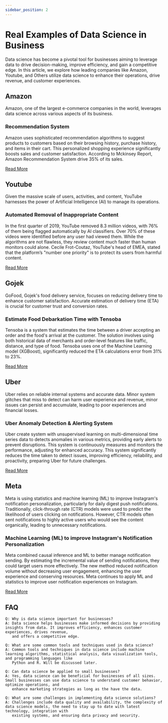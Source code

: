 ```yaml
---
sidebar_position: 2
---
```


# Real Examples of Data Science in Business

Data science has become a pivotal tool for businesses aiming to leverage data to drive decision-making, improve efficiency, and gain a competitive edge. In this article, we explore how leading companies like Amazon, Youtube, and Others utilize data science to enhance their operations, drive revenue, and customer experiences.

## Amazon

Amazon, one of the largest e-commerce companies in the world, leverages data science across various aspects of its business.

### Recommendation System

Amazon uses sophisticated recommendation algorithms to suggest products to customers based on their browsing history, purchase history, and items in their cart. This personalized shopping experience significantly boosts sales and customer satisfaction. According to Mckinsey Report, Amazon Recommendation System drive 35% of its sales.

[Read More](https://evdelo.com/amazons-recommendation-algorithm-drives-35-of-its-sales/)

## Youtube

Given the massive scale of users, activities, and content, YouTube harnesses the power of Artificial Intelligence (AI) to manage its operations.

### Automated Removal of Inappropriate Content

In the first quarter of 2019, YouTube removed 8.3 million videos, with 76% of them being flagged automatically by AI classifiers. Over 70% of these videos were identified before any user had viewed them. While the algorithms are not flawless, they review content much faster than human monitors could alone. Cecile Frot-Coutaz, YouTube's head of EMEA, stated that the platform’s "number one priority" is to protect its users from harmful content.

[Read More](https://www.forbes.com/sites/bernardmarr/2019/08/23/the-amazing-ways-youtube-uses-artificial-intelligence-and-machine-learning/)

## Gojek

GoFood, Gojek's food delivery service, focuses on reducing delivery time to enhance customer satisfaction. Accurate estimation of delivery time (ETA) is crucial for customer trust and conversion rates.

### Estimate Food Debarkation Time with Tensoba

Tensoba is a system that estimates the time between a driver accepting an order and the food's arrival at the customer. The solution involves using both historical data of merchants and order-level features like traffic, distance, and type of food. Tensoba uses one of the Machine Learning model (XGBoost), significantly reduced the ETA calculations error from 31% to 23%.

[Read More](https://blog.gojek.io/food-debarkation-tensoba/)

## Uber

Uber relies on reliable internal systems and accurate data. Minor system glitches that miss to detect can harm user experience and revenue, minor issues can persist and accumulate, leading to poor experiences and financial losses.

### Uber Anomaly Detection & Alerting System

Uber create system with unsupervised learning on multi-dimensional time series data to detects anomalies in various metrics, providing early alerts to prevent disruptions. This system is continuously measures and monitors the performance, adjusting for enhanced accuracy. This system significantly reduces the time taken to detect issues, improving efficiency, reliability, and proactivity, preparing Uber for future challenges.

[Read More](https://www.uber.com/en-ID/blog/uvitals-an-anomaly-detection-alerting-system/?uclick_id=5cf70ec1-c4b9-4682-b72c-8982ae36723f)

## Meta

Meta is using statistics and machine learning (ML) to improve Instagram's notification personalization, particularly for daily digest push notifications. Traditionally, click-through rate (CTR) models were used to predict the likelihood of users clicking on notifications. However, CTR models often sent notifications to highly active users who would see the content organically, leading to unnecessary notifications.


### Machine Learning (ML) to improve Instagram's Notification Personalization

Meta combined causal inference and ML to better manage notification sending. By estimating the incremental value of sending notifications, they could target users more effectively. The new method reduced notification volume without decreasing user engagement, enhancing the user experience and conserving resources. Meta continues to apply ML and statistics to improve user notification experiences on Instagram.

[Read More](https://engineering.fb.com/2022/10/31/ml-applications/instagram-notification-management-machine-learning/)

## FAQ

```
Q: Why is data science important for businesses?
A: Data science helps businesses make informed decisions by providing insights from data. It improves efficiency, enhances customer experiences, drives revenue,
   and offers a competitive edge.
```

```
Q: What are some common tools and techniques used in data science?
A: Common tools and techniques in data science include machine learning algorithms, statistical analysis, data visualization tools, and programming languages like
   Python and R. Will be discussed later.
```

```
Q: Can data science be applied to small businesses?
A: Yes, data science can be beneficial for businesses of all sizes. Small businesses can use data science to understand customer behavior, optimize operations, and
   enhance marketing strategies as long as the have the data.
```

```
Q: What are some challenges in implementing data science solutions?
A: Challenges include data quality and availability, the complexity of data science models, the need to stay up to date with latest technology, integration with
   existing systems, and ensuring data privacy and security.
```